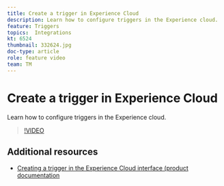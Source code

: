 ```yaml
---
title: Create a trigger in Experience Cloud
description: Learn how to configure triggers in the Experience cloud.
feature: Triggers
topics:  Integrations
kt: 6524
thumbnail: 332624.jpg
doc-type: article
role: feature video
team: TM
---
```


# Create a trigger in Experience Cloud

Learn how to configure triggers in the Experience cloud.

>[!VIDEO](https://video.tv.adobe.com/v/332624?quality=12)

## Additional resources

* [Creating a trigger in the Experience Cloud interface (product documentation](https://experienceleague.adobe.com/docs/campaign-standard/using/integrating-with-adobe-cloud/working-with-campaign-and-triggers/configuring-triggers-in-experience-cloud.html?lang=en#creating-a-trigger-in-the-experience-cloud-interface)